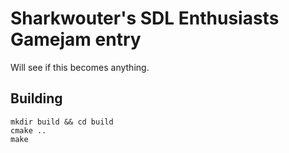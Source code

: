 # Sharkwouter's SDL Enthusiasts Gamejam entry

Will see if this becomes anything.

## Building

```
mkdir build && cd build
cmake ..
make
```
